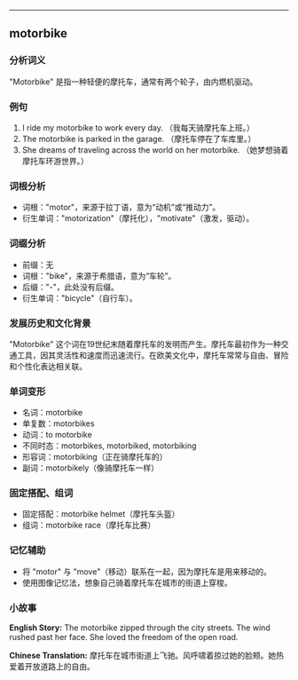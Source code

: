 
---------------
## motorbike
### 分析词义
"Motorbike" 是指一种轻便的摩托车，通常有两个轮子，由内燃机驱动。

### 例句
1. I ride my motorbike to work every day. （我每天骑摩托车上班。）
2. The motorbike is parked in the garage. （摩托车停在了车库里。）
3. She dreams of traveling across the world on her motorbike. （她梦想骑着摩托车环游世界。）

### 词根分析
- 词根："motor"，来源于拉丁语，意为“动机”或“推动力”。
- 衍生单词："motorization"（摩托化），"motivate"（激发，驱动）。

### 词缀分析
- 前缀：无
- 词根："bike"，来源于希腊语，意为“车轮”。
- 后缀："-"，此处没有后缀。
- 衍生单词："bicycle"（自行车）。

### 发展历史和文化背景
"Motorbike" 这个词在19世纪末随着摩托车的发明而产生。摩托车最初作为一种交通工具，因其灵活性和速度而迅速流行。在欧美文化中，摩托车常常与自由、冒险和个性化表达相关联。

### 单词变形
- 名词：motorbike
- 单复数：motorbikes
- 动词：to motorbike
- 不同时态：motorbikes, motorbiked, motorbiking
- 形容词：motorbiking（正在骑摩托车的）
- 副词：motorbikely（像骑摩托车一样）

### 固定搭配、组词
- 固定搭配：motorbike helmet（摩托车头盔）
- 组词：motorbike race（摩托车比赛）

### 记忆辅助
- 将 "motor" 与 "move"（移动）联系在一起，因为摩托车是用来移动的。
- 使用图像记忆法，想象自己骑着摩托车在城市的街道上穿梭。

### 小故事
**English Story:**
The motorbike zipped through the city streets. The wind rushed past her face. She loved the freedom of the open road.

**Chinese Translation:**
摩托车在城市街道上飞驰。风呼啸着掠过她的脸颊。她热爱着开放道路上的自由。

